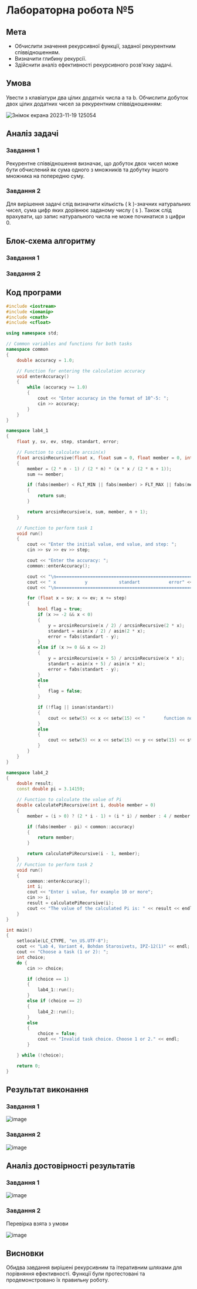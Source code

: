 
# Лабораторна робота №5

## Мета

- Обчислити значення рекурсивної функції, заданої рекурентним співвідношенням.
- Визначити глибину рекурсії.
- Здійснити аналіз ефективності рекурсивного розв'язку задачі.

## Умова

Увести з клавіатури два цілих додатніх числа a та b. Обчислити добуток двох цілих додатних чисел за рекурентним співвідношенням:

![Знімок екрана 2023-11-19 125054](https://github.com/sinarhen/Starosivets_Labs/assets/105736826/7a0d1dbf-42e3-4f2c-abd9-1c585952a391)


## Аналіз задачі

### Завдання 1
Рекурентне співвідношення визначає, що добуток двох чисел може бути обчислений як сума одного з множників та добутку іншого множника на попередню суму.

### Завдання 2 
Для вирішення задачі слід визначити кількість \( k \)-значних натуральних чисел, сума цифр яких дорівнює заданому числу \( s \). Також слід врахувати, що запис натурального числа не може починатися з цифри 0.

## Блок-схема алгоритму

### Завдання 1

### Завдання 2


## Код програми 
```cpp
#include <iostream>
#include <iomanip>
#include <cmath>
#include <cfloat>

using namespace std;

// Common variables and functions for both tasks
namespace common
{
    double accuracy = 1.0;

    // Function for entering the calculation accuracy
    void enterAccuracy()
    {
        while (accuracy >= 1.0)
        {
            cout << "Enter accuracy in the format of 10^-5: ";
            cin >> accuracy;
        }
    }
}

namespace lab4_1
{
    float y, sv, ev, step, standart, error;

    // Function to calculate arcsin(x)
    float arcsinRecursive(float x, float sum = 0, float member = 0, int n = 1)
    {
        member = (2 * n - 1) / (2 * n) * (x * x / (2 * n + 1));
        sum += member;

        if (fabs(member) < FLT_MIN || fabs(member) > FLT_MAX || fabs(member) >= common::accuracy)
        {
            return sum;
        }

        return arcsinRecursive(x, sum, member, n + 1);
    }

    // Function to perform task 1
    void run()
    {
        cout << "Enter the initial value, end value, and step: ";
        cin >> sv >> ev >> step;

        cout << "Enter the accuracy: ";
        common::enterAccuracy();

        cout << "\n========================================================" << endl;
        cout << " x           y            standart           error" << endl;
        cout << "\n========================================================" << endl;

        for (float x = sv; x <= ev; x += step)
        {
            bool flag = true;
            if (x >= -2 && x < 0)
            {
                y = arcsinRecursive(x / 2) / arcsinRecursive(2 * x);
                standart = asin(x / 2) / asin(2 * x);
                error = fabs(standart - y);
            }
            else if (x >= 0 && x <= 2)
            {
                y = arcsinRecursive(x + 5) / arcsinRecursive(x * x);
                standart = asin(x + 5) / asin(x * x);
                error = fabs(standart - y);
            }
            else
            {
                flag = false;
            }

            if (!flag || isnan(standart))
            {
                cout << setw(5) << x << setw(15) << "       function not defined" << endl;
            }
            else
            {
                cout << setw(5) << x << setw(15) << y << setw(15) << standart << setw(18) << error << endl;
            }
        }
    }
}

namespace lab4_2
{
    double result;
    const double pi = 3.14159;

    // Function to calculate the value of Pi
    double calculatePiRecursive(int i, double member = 0)
    {
        member = (i > 0) ? (2 * i - 1) + (i * i) / member : 4 / member;

        if (fabs(member - pi) < common::accuracy)
        {
            return member;
        }

        return calculatePiRecursive(i - 1, member);
    }
    // Function to perform task 2
    void run()
    {
        common::enterAccuracy();
        int i;
        cout << "Enter i value, for example 10 or more";
        cin >> i;
        result = calculatePiRecursive(i);
        cout << "The value of the calculated Pi is: " << result << endl;
    }
}

int main()
{
    setlocale(LC_CTYPE, "en_US.UTF-8");
    cout << "Lab 4, Variant 4, Bohdan Starosivets, IPZ-12(1)" << endl;
    cout << "Choose a task (1 or 2): ";
    int choice;
    do {
        cin >> choice;

        if (choice == 1)
        {
            lab4_1::run();
        }
        else if (choice == 2)
        {
            lab4_2::run();
        }
        else
        {
            choice = false;
            cout << "Invalid task choice. Choose 1 or 2." << endl;
        }

    } while (!choice);

    return 0;
}
``` 

## Результат виконання 

### Завдання 1
![image](https://github.com/sinarhen/Starosivets_Labs/assets/105736826/2ac6154d-4550-434a-80b1-512c09adcef0)

### Завдання 2
![image](https://github.com/sinarhen/Starosivets_Labs/assets/105736826/9dba7d2e-2f5c-4b8c-b77d-14fcc383bcb6)

## Аналіз достовірності результатів

### Завдання 1
![image](https://github.com/sinarhen/Starosivets_Labs/assets/105736826/65892dc8-5f62-4cf4-bf0a-054e824ea7b9)

### Завдання 2
Перевірка взята з умови

![image](https://github.com/sinarhen/Starosivets_Labs/assets/105736826/72f1a2f6-fe65-421c-b855-02338d42eae0)


## Висновки

Обидва завдання вирішені рекурсивним та ітеративним шляхами для порівняння ефективності. Функції були протестовані та продемонстровано їх правильну роботу.
